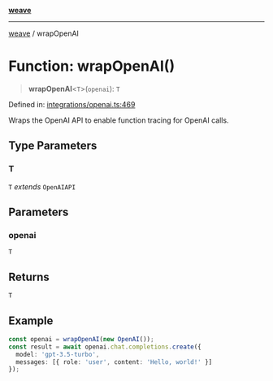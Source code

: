 [**weave**](../README.md)

***

[weave](../README.md) / wrapOpenAI

# Function: wrapOpenAI()

> **wrapOpenAI**\<`T`\>(`openai`): `T`

Defined in: [integrations/openai.ts:469](https://github.com/wandb/weave/blob/69f1caabebc727846756574d549b7e7dda458b63/sdks/node/src/integrations/openai.ts#L469)

Wraps the OpenAI API to enable function tracing for OpenAI calls.

## Type Parameters

### T

`T` *extends* `OpenAIAPI`

## Parameters

### openai

`T`

## Returns

`T`

## Example

```ts
const openai = wrapOpenAI(new OpenAI());
const result = await openai.chat.completions.create({
  model: 'gpt-3.5-turbo',
  messages: [{ role: 'user', content: 'Hello, world!' }]
});
```
